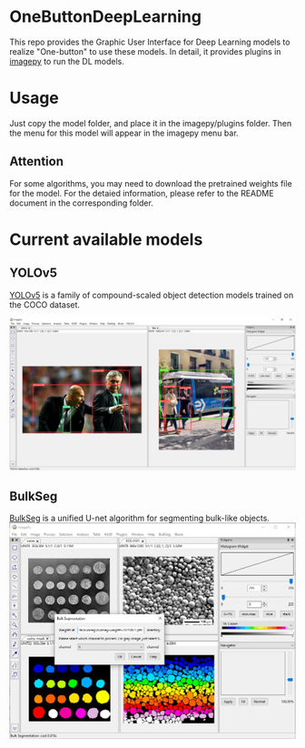 # OneButtonDeepLearning
This repo provides the Graphic User Interface for Deep Learning models to realize "One-button" to use these models.
In detail, it provides plugins in [imagepy](https://github.com/Image-Py/imagepy) to run the DL models.

# Usage
Just copy the model folder, and place it in the imagepy/plugins folder.
Then the menu for this model will appear in the imagepy menu bar.
## Attention
For some algorithms, you may need to download the pretrained weights file for the model. 
For the detaied information, please refer to the README document in the corresponding folder.

# Current available models

## YOLOv5
[YOLOv5](https://github.com/ultralytics/yolov5) is a family of compound-scaled object detection models trained on the COCO dataset.

![yolov5-demo](YOLOv5/menus/YOLOv5/demo.png)

## BulkSeg
[BulkSeg](BulkSeg/menus/BulkSeg/README.md) is a unified U-net algorithm for segmenting bulk-like objects.
![bulkseg-demo](BulkSeg/menus/BulkSeg/demo.png)
